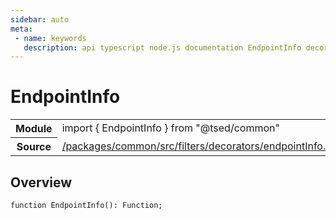 ```yaml
---
sidebar: auto
meta:
 - name: keywords
   description: api typescript node.js documentation EndpointInfo decorator
---
```

# EndpointInfo <Badge text="Decorator" type="decorator"/>
<!-- Summary -->
<section class="symbol-info"><table class="is-full-width"><tbody><tr><th>Module</th><td><div class="lang-typescript"><span class="token keyword">import</span> { EndpointInfo }&nbsp;<span class="token keyword">from</span>&nbsp;<span class="token string">"@tsed/common"</span></div></td></tr><tr><th>Source</th><td><a href="https://github.com/TypedProject/ts-express-decorators/blob/v5.4.0/packages/common/src/filters/decorators/endpointInfo.ts#L0-L0">/packages/common/src/filters/decorators/endpointInfo.ts</a></td></tr></tbody></table></section>

<!-- Overview -->
## Overview


<pre><code class="typescript-lang ">function <span class="token function">EndpointInfo</span><span class="token punctuation">(</span><span class="token punctuation">)</span><span class="token punctuation">:</span> Function<span class="token punctuation">;</span></code></pre>